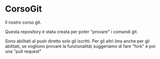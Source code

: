 # CorsoGit
Il nostro corso git.

Questa repository è stata creata per poter "provare" i comandi git.

Sono abilitati al push diretto solo gli iscritti.
Per gli altri (ma anche per gli abilitati, se vogliono provare la funzionalità) suggeriamo di fare "fork" e poi una "pull request"
